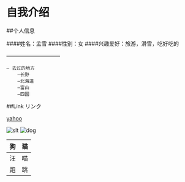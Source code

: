 # 自我介绍

##个人信息


####姓名：孟雪
####性别：女
####兴趣爱好：旅游，滑雪，吃好吃的

——————————

    — 去过的地方
        —长野
        —北海道
        —富山
        —四国
        
##Link リンク

[yahoo](https://www.yahoo.co.jp/)

![slt](画像URL)
![dog](https://search.yahoo.co.jp/image/search?p=dog&fr=top_ga1_sa&ei=UTF-8&aq=-1&oq=#f9a3e7d89a2f5bc478a1c77266f6e611)

| 狗| 猫|
----|---- 
| 汪 | 喵 |
| 跑 | 跳 |
